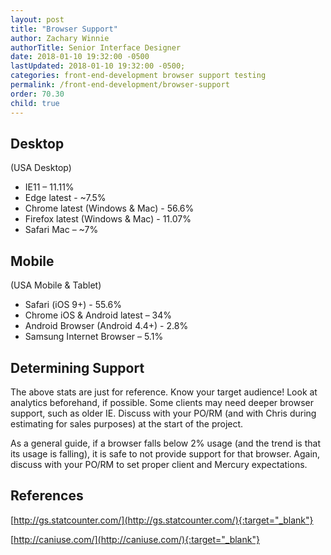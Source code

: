 ```yaml
---
layout: post
title: "Browser Support"
author: Zachary Winnie
authorTitle: Senior Interface Designer
date: 2018-01-10 19:32:00 -0500
lastUpdated: 2018-01-10 19:32:00 -0500;
categories: front-end-development browser support testing
permalink: /front-end-development/browser-support
order: 70.30
child: true
---
```


## Desktop
(USA Desktop)
* IE11 – 11.11%
* Edge latest - ~7.5%
* Chrome latest (Windows & Mac) - 56.6%
* Firefox latest (Windows & Mac) - 11.07%
* Safari Mac – ~7%

## Mobile
(USA Mobile & Tablet)
* Safari (iOS 9+) - 55.6%
* Chrome iOS & Android latest – 34%
* Android Browser (Android 4.4+) - 2.8%
* Samsung Internet Browser – 5.1%

## Determining Support

The above stats are just for reference. Know your target audience! Look at analytics beforehand, if possible. Some clients may need deeper browser support, such as older IE. Discuss with your PO/RM (and with Chris during estimating for sales purposes) at the start of the project.

As a general guide, if a browser falls below 2% usage (and the trend is that its usage is falling), it is safe to not provide support for that browser. Again, discuss with your PO/RM to set proper client and Mercury expectations.

## References
[http://gs.statcounter.com/](http://gs.statcounter.com/){:target="_blank"}

[http://caniuse.com/](http://caniuse.com/){:target="_blank"}